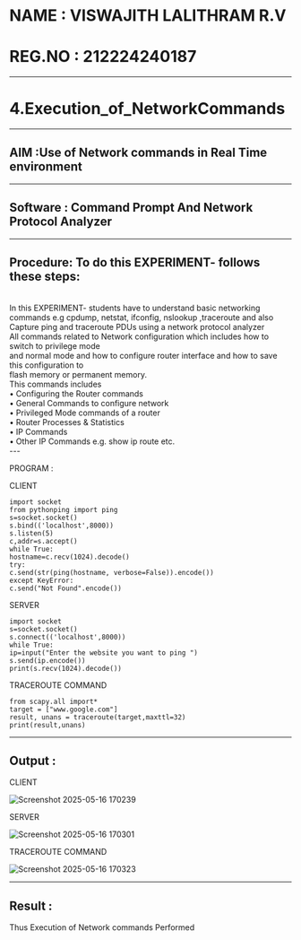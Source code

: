 # NAME : VISWAJITH LALITHRAM R.V
# REG.NO : 212224240187

---

# 4.Execution_of_NetworkCommands
---
## AIM :Use of Network commands in Real Time environment
---
## Software : Command Prompt And Network Protocol Analyzer
---
## Procedure: To do this EXPERIMENT- follows these steps:
<BR>
In this EXPERIMENT- students have to understand basic networking commands e.g cpdump, netstat, ifconfig, nslookup ,traceroute and also Capture ping and traceroute PDUs using a network protocol analyzer 
<BR>
All commands related to Network configuration which includes how to switch to privilege mode
<BR>
and normal mode and how to configure router interface and how to save this configuration to
<BR>
flash memory or permanent memory.
<BR>
This commands includes
<BR>
• Configuring the Router commands
<BR>
• General Commands to configure network
<BR>
• Privileged Mode commands of a router 
<BR>
• Router Processes & Statistics
<BR>
• IP Commands
<BR>
• Other IP Commands e.g. show ip route etc.
<BR>
---

PROGRAM :

CLIENT
```
import socket
from pythonping import ping
s=socket.socket()
s.bind(('localhost',8000))
s.listen(5)
c,addr=s.accept()
while True:
hostname=c.recv(1024).decode()
try:
c.send(str(ping(hostname, verbose=False)).encode())
except KeyError:
c.send("Not Found".encode())
```

SERVER
```
import socket
s=socket.socket()
s.connect(('localhost',8000))
while True:
ip=input("Enter the website you want to ping ")
s.send(ip.encode())
print(s.recv(1024).decode())
```

TRACEROUTE COMMAND
```
from scapy.all import*
target = ["www.google.com"]
result, unans = traceroute(target,maxttl=32)
print(result,unans)
```

---

## Output :

CLIENT 

![Screenshot 2025-05-16 170239](https://github.com/user-attachments/assets/f84b3144-0488-44bc-961f-cc37b9a094ff)


SERVER

![Screenshot 2025-05-16 170301](https://github.com/user-attachments/assets/2c652fcd-ac49-4274-b8c9-db0f65810a41)


TRACEROUTE COMMAND

![Screenshot 2025-05-16 170323](https://github.com/user-attachments/assets/dd276961-ab90-45d1-ac36-a7101e99b9e6)


---

## Result :
Thus Execution of Network commands Performed 
